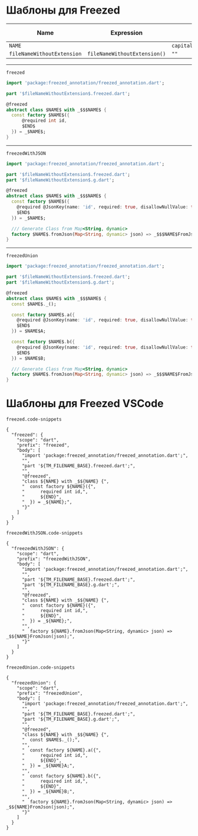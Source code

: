 # Шаблоны для Freezed
  
  
| Name                       | Expression                   | Default value                                       | Skip if defined |
|----------------------------|------------------------------|-----------------------------------------------------|-----------------|
| `NAME`                     |                              | `capitalize(camelCase(fileNameWithoutExtension()))` |                 |
| `fileNameWithoutExtension` | `fileNameWithoutExtension()` | `""`                                                | `x`             |

  
---
  
`freezed`
```dart
import 'package:freezed_annotation/freezed_annotation.dart';

part '$fileNameWithoutExtension$.freezed.dart';

@freezed
abstract class $NAME$ with _$$$NAME$ {
  const factory $NAME$({
      @required int id,
      $END$
  }) = _$NAME$;
}
```
---
  
`freezedWithJSON`
```dart
import 'package:freezed_annotation/freezed_annotation.dart';

part '$fileNameWithoutExtension$.freezed.dart';
part '$fileNameWithoutExtension$.g.dart';

@freezed
abstract class $NAME$ with _$$$NAME$ {
  const factory $NAME$({
    @required @JsonKey(name: 'id', required: true, disallowNullValue: true) int id,
    $END$
  }) = _$NAME$;

  /// Generate Class from Map<String, dynamic>
  factory $NAME$.fromJson(Map<String, dynamic> json) => _$$$NAME$FromJson(json);
}
```
---
  
`freezedUnion`
```dart
import 'package:freezed_annotation/freezed_annotation.dart';

part '$fileNameWithoutExtension$.freezed.dart';
part '$fileNameWithoutExtension$.g.dart';

@freezed
abstract class $NAME$ with _$$$NAME$ {
  const $NAME$._();

  const factory $NAME$.a({
    @required @JsonKey(name: 'id', required: true, disallowNullValue: true) int id,
    $END$
  }) = $NAME$A;

  const factory $NAME$.b({
    @required @JsonKey(name: 'id', required: true, disallowNullValue: true) int id,
    $END$
  }) = $NAME$B;

  /// Generate Class from Map<String, dynamic>
  factory $NAME$.fromJson(Map<String, dynamic> json) => _$$$NAME$FromJson(json);
}
``` 

# Шаблоны для Freezed VSCode

`freezed.code-snippets`

```
{
  "freezed": {
    "scope": "dart",
    "prefix": "freezed",
    "body": [
      "import 'package:freezed_annotation/freezed_annotation.dart';",
      "",
      "part '${TM_FILENAME_BASE}.freezed.dart';",
      "",
      "@freezed",
      "class ${NAME} with _$${NAME} {",
      "  const factory ${NAME}({",
      "      required int id,",
      "      ${END}",
      "  }) = _${NAME};",
      "}"
    ]
  }
}
```

`freezedWithJSON.code-snippets`

```
{
  "freezedWithJSON": {
    "scope": "dart",
    "prefix": "freezedWithJSON",
    "body": [
      "import 'package:freezed_annotation/freezed_annotation.dart';",
      "",
      "part '${TM_FILENAME_BASE}.freezed.dart';",
      "part '${TM_FILENAME_BASE}.g.dart';",
      "",
      "@freezed",
      "class ${NAME} with _$${NAME} {",
      "  const factory ${NAME}({",
      "      required int id,",
      "      ${END}",
      "  }) = _${NAME};",
      "",
      "  factory ${NAME}.fromJson(Map<String, dynamic> json) => _$${NAME}FromJson(json);",
      "}"
    ]
  }
}
```

`freezedUnion.code-snippets`

```
{
  "freezedUnion": {
    "scope": "dart",
    "prefix": "freezedUnion",
    "body": [
      "import 'package:freezed_annotation/freezed_annotation.dart';",
      "",
      "part '${TM_FILENAME_BASE}.freezed.dart';",
      "part '${TM_FILENAME_BASE}.g.dart';",
      "",
      "@freezed",
      "class ${NAME} with _$${NAME} {",
      "  const $NAME$._();",
      "",
      "  const factory ${NAME}.a({",
      "      required int id,",
      "      ${END}",
      "  }) = _${NAME}A;",
      "",
      "  const factory ${NAME}.b({",
      "      required int id,",
      "      ${END}",
      "  }) = _${NAME}B;",
      "",
      "  factory ${NAME}.fromJson(Map<String, dynamic> json) => _$${NAME}FromJson(json);",
      "}"
    ]
  }
}
```
